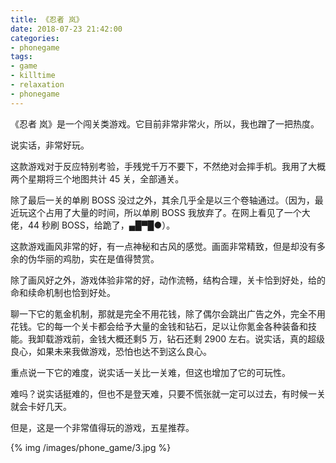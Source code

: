 ```yaml
---
title: 《忍者 岚》
date: 2018-07-23 21:42:00
categories:
- phonegame
tags:
- game
- killtime
- relaxation
- phonegame
---
```

《忍者 岚》是一个闯关类游戏。它目前非常非常火，所以，我也蹭了一把热度。

说实话，非常好玩。

<!-- more -->

这款游戏对于反应特别考验，手残党千万不要下，不然绝对会摔手机。我用了大概两个星期将三个地图共计 45 关，全部通关。

除了最后一关的单刷 BOSS 没过之外，其余几乎全是以三个卷轴通过。（因为，最近玩这个占用了大量的时间，所以单刷 BOSS 我放弃了。在网上看见了一个大佬，44 秒刷 BOSS，给跪了，▄█▀█●）。

这款游戏画风非常的好，有一点神秘和古风的感觉。画面非常精致，但是却没有多余的伪华丽的鸡肋，实在是值得赞赏。

除了画风好之外，游戏体验非常的好，动作流畅，结构合理，关卡恰到好处，给的命和续命机制也恰到好处。

聊一下它的氪金机制，那就是完全不用花钱，除了偶尔会跳出广告之外，完全不用花钱。它的每一个关卡都会给予大量的金钱和钻石，足以让你氪金各种装备和技能。我卸载游戏前，金钱大概还剩5 万，钻石还剩 2900 左右。说实话，真的超级良心，如果未来我做游戏，恐怕也达不到这么良心。

重点说一下它的难度，说实话一关比一关难，但这也增加了它的可玩性。

难吗？说实话挺难的，但也不是登天难，只要不慌张就一定可以过去，有时候一关就会卡好几天。

但是，这是一个非常值得玩的游戏，五星推荐。

{% img /images/phone_game/3.jpg %}